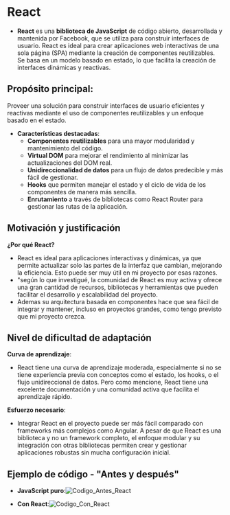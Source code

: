 # **React**
- **React** es una **biblioteca de JavaScript** de código abierto, desarrollada y mantenida por Facebook, que se utiliza para construir interfaces de usuario. React es ideal para crear aplicaciones web interactivas de una sola página (SPA) mediante la creación de componentes reutilizables. Se basa en un modelo basado en estado, lo que facilita la creación de interfaces dinámicas y reactivas.

## **Propósito principal**:
Proveer una solución para construir interfaces de usuario eficientes y reactivas mediante el uso de componentes reutilizables y un enfoque basado en el estado.

- **Características destacadas**:
  - **Componentes reutilizables** para una mayor modularidad y mantenimiento del código.
  - **Virtual DOM** para mejorar el rendimiento al minimizar las actualizaciones del DOM real.
  - **Unidireccionalidad de datos** para un flujo de datos predecible y más fácil de gestionar.
  - **Hooks** que permiten manejar el estado y el ciclo de vida de los componentes de manera más sencilla.
  - **Enrutamiento** a través de bibliotecas como React Router para gestionar las rutas de la aplicación.

## **Motivación y justificación**
**¿Por qué React?**
- React es ideal para aplicaciones interactivas y dinámicas, ya que permite actualizar solo las partes de la interfaz que cambian, mejorando la eficiencia. Esto puede ser muy útil en mi proyecto por esas razones. 
- "según lo que investigué, la comunidad de React es muy activa y ofrece una gran cantidad de recursos, bibliotecas y herramientas que pueden facilitar el desarrollo y escalabilidad del proyecto.
- Ademas su arquitectura basada en componentes hace que sea fácil de integrar y mantener, incluso en proyectos grandes, como tengo previsto que mi proyecto crezca.

## **Nivel de dificultad de adaptación**
**Curva de aprendizaje**:
- React tiene una curva de aprendizaje moderada, especialmente si no se tiene experiencia previa con conceptos como el estado, los hooks, o el flujo unidireccional de datos. Pero como mencione, React tiene una excelente documentación y una comunidad activa que facilita el aprendizaje rápido.

**Esfuerzo necesario**:
- Integrar React en el proyecto puede ser más fácil comparado con frameworks más complejos como Angular. A pesar de que React es una biblioteca y no un framework completo, el enfoque modular y su integración con otras bibliotecas permiten crear y gestionar aplicaciones robustas sin mucha configuración inicial.

## **Ejemplo de código - "Antes y después"**

- **JavaScript puro**:![Codigo_Antes_React](https://github.com/user-attachments/assets/654194ef-a140-4ea8-a996-9d778ac95f5c)

- **Con React**:![Codigo_Con_React](https://github.com/user-attachments/assets/af2c04ce-3437-40d4-8486-147f9e32a882)
